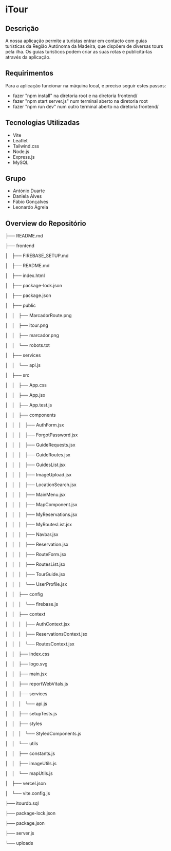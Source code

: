 # iTour

## Descrição
A nossa aplicação permite a turistas entrar em contacto com guias turísticas da Região Autónoma da Madeira, que dispõem de diversas tours pela ilha. Os guias turísticos podem criar as suas rotas e publicitá-las através da aplicação.

## Requirimentos
Para a aplicação funcionar na máquina local, e preciso seguir estes passos:
- fazer "npm install" na diretoria root e na diretoria frontend/
- fazer "npm start server.js" num terminal aberto na diretoria root
- fazer "npm run dev" num outro terminal aberto na diretoria frontend/

## Tecnologias Utilizadas
- Vite
- Leaflet
- Tailwind.css
- Node.js
- Express.js
- MySQL

## Grupo
- António Duarte
- Daniela Alves
- Fábio Gonçalves
- Leonardo Agrela
  
## Overview do Repositório

├── README.md

├── frontend

│   ├── FIREBASE_SETUP.md

│   ├── README.md

│   ├── index.html

│   ├── package-lock.json

│   ├── package.json

│   ├── public

│   │   ├── MarcadorRoute.png

│   │   ├── itour.png

│   │   ├── marcador.png

│   │   └── robots.txt

│   ├── services

│   │   └── api.js

│   ├── src

│   │   ├── App.css

│   │   ├── App.jsx

│   │   ├── App.test.js

│   │   ├── components

│   │   │   ├── AuthForm.jsx

│   │   │   ├── ForgotPassword.jsx

│   │   │   ├── GuideRequests.jsx

│   │   │   ├── GuideRoutes.jsx

│   │   │   ├── GuidesList.jsx

│   │   │   ├── ImageUpload.jsx

│   │   │   ├── LocationSearch.jsx

│   │   │   ├── MainMenu.jsx

│   │   │   ├── MapComponent.jsx

│   │   │   ├── MyReservations.jsx

│   │   │   ├── MyRoutesList.jsx

│   │   │   ├── Navbar.jsx

│   │   │   ├── Reservation.jsx

│   │   │   ├── RouteForm.jsx

│   │   │   ├── RoutesList.jsx

│   │   │   ├── TourGuide.jsx

│   │   │   └── UserProfile.jsx

│   │   ├── config

│   │   │   └── firebase.js

│   │   ├── context

│   │   │   ├── AuthContext.jsx

│   │   │   ├── ReservationsContext.jsx

│   │   │   └── RoutesContext.jsx

│   │   ├── index.css

│   │   ├── logo.svg

│   │   ├── main.jsx

│   │   ├── reportWebVitals.js

│   │   ├── services

│   │   │   └── api.js

│   │   ├── setupTests.js

│   │   ├── styles

│   │   │   └── StyledComponents.js

│   │   └── utils

│   │       ├── constants.js

│   │       ├── imageUtils.js

│   │       └── mapUtils.js

│   ├── vercel.json

│   └── vite.config.js

├── itourdb.sql

├── package-lock.json

├── package.json

├── server.js

└── uploads

